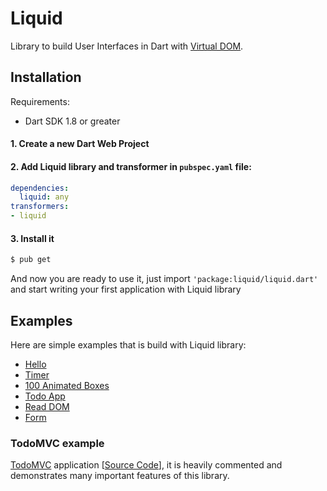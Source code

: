 # Liquid

Library to build User Interfaces in Dart with
[Virtual DOM](https://github.com/localvoid/vdom).

## Installation

Requirements:

 - Dart SDK 1.8 or greater

#### 1. Create a new Dart Web Project
#### 2. Add Liquid library and transformer in `pubspec.yaml` file:

```yaml
dependencies:
  liquid: any
transformers:
- liquid
```

#### 3. Install it

```sh
$ pub get
```

And now you are ready to use it, just import
`'package:liquid/liquid.dart'` and start writing your first
application with Liquid library

## Examples

Here are simple examples that is build with Liquid library:

- [Hello](https://github.com/localvoid/liquid/tree/master/example/hello)
- [Timer](https://github.com/localvoid/liquid/tree/master/example/basic)
- [100 Animated Boxes](https://github.com/localvoid/liquid/tree/master/example/anim-100)
- [Todo App](https://github.com/localvoid/liquid/tree/master/example/todo)
- [Read DOM](https://github.com/localvoid/liquid/tree/master/example/read-dom)
- [Form](https://github.com/localvoid/liquid/tree/master/example/form)

### TodoMVC example

[TodoMVC](http://todomvc.com/) application
[[Source Code](https://github.com/localvoid/todomvc-liquid)], it is
heavily commented and demonstrates many important features of this
library.
